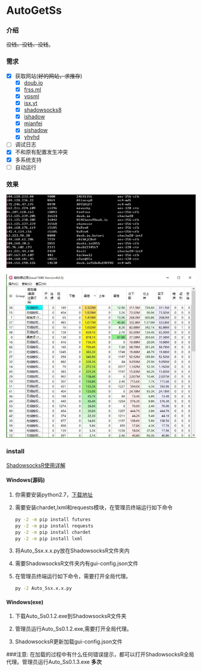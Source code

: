 # AutoGetSs
### 介绍

~~没钱、没钱、没钱~~。

### 需求

- [x] 获取网站(~~好的网站，求推存~~)
    - [x] [doub.io](https://doub.io/sszhfx/)
    - [x] [frss.ml](http://frss.ml/)
    - [x] [vpsml](http://ss.vpsml.site/)
    - [x] [isx.yt](http://isx.yt/)
    - [x] [shadowsocks8](http://free.shadowsocks8.cc/)
    - [x] [ishadow](https://ishadow.info/)
    - [x] [mianfei](http://www.shadowsocks.asia/mianfei/10.html)
    - [x] [sishadow](http://ishadow.info/)
    - [x] [yhyhd](https://xsjs.yhyhd.org/free-ss/)
- [ ] 调试日志
- [x] 不和原有配置发生冲突
- [x] 多系统支持
- [ ] 自动运行

### 效果
![](./img/getSs_img.jpg)

![](./img/Ss_img.jpg)

### install
[ShadowsocksR使用详解](https://doub.io/ss-jc10/)

#### Windows(源码)

1. 你需要安装python2.7，[下载地址](https://www.python.org/)

2. 需要安装chardet,lxml和requests模块，在管理员终端运行如下命令

   ```cmd
   py -2 -m pip install futures
   py -2 -m pip install requests
   py -2 -m pip install chardet
   py -2 -m pip install lxml
   ```

3. 将Auto_Ssx.x.x.py放在ShadowsocksR文件夹内

4. 需要ShadowsocksR文件夹内有gui-config.json文件

5. 在管理员终端运行如下命令，需要打开全局代理。
    ```cmd
    py -2 Auto_Ssx.x.x.py
    ```

#### Windows(exe)

1. 下载Auto_Ss0.1.2.exe到ShadowsocksR文件夹

2. 管理员运行Auto_Ss0.1.2.exe,需要打开全局代理。

3. ShadowsocksR更新加载gui-config.json文件

###注意: 在加载的过程中有什么任何错误提示，都可以打开ShadowsocksR全局代理。管理员运行Auto_Ss0.1.3.exe **多次**
